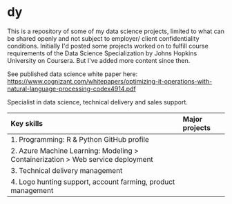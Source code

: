 # dy
This is a repository of some of my data science projects, limited to what can be shared openly and not subject to employer/ client confidentiality conditions. Initially I'd posted some projects worked on to fulfill course requirements of the Data Science Specialization by Johns Hopkins University on Coursera. But I've added more content since then.

See published data science white paper here: https://www.cognizant.com/whitepapers/optimizing-it-operations-with-natural-language-processing-codex4914.pdf


Specialist in data science, technical delivery and sales support.

| Key skills | Major projects |
| :------------ | :------------ |
| 1.	Programming: R & Python GitHub profile | |
| 2.	Azure Machine Learning: Modeling > Containerization > Web service deployment | |
| 3.	Technical delivery management | |
| 4.	Logo hunting support, account farming, product management | |

